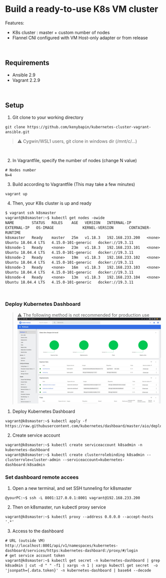# Build a ready-to-use K8s VM cluster

Features: 
- K8s cluster : master + custom number of nodes
- Flannel CNI configured with VM Host-only adapter
or from release

&nbsp;

## Requirements
- Ansible 2.9
- Vagrant 2.2.9

&nbsp;

## Setup

1. Git clone to your working directory
```
git clone https://github.com/kenybapin/kubernetes-cluster-vagrant-ansible.git
```
> :warning: Cygwin/WSL1 users, git clone in windows dir (/mnt/c/...)
<br>

2. In Vagrantfile, specify the number of nodes (change N value)
```
# Nodes number
N=4
```

3. Build according to Vagrantfile (This may take a few minutes)
```
vagrant up
```
4. Then, your K8s cluster is up and ready

```
$ vagrant ssh k8smaster
vagrant@k8smaster:~$ kubectl get nodes -owide
NAME        STATUS   ROLES    AGE   VERSION   INTERNAL-IP      EXTERNAL-IP   OS-IMAGE             KERNEL-VERSION       CONTAINER-RUNTIME
k8smaster   Ready    master   25m   v1.18.3   192.168.233.200   <none>        Ubuntu 18.04.4 LTS   4.15.0-101-generic   docker://19.3.11
k8snode-1   Ready    <none>   23m   v1.18.3   192.168.233.101   <none>        Ubuntu 18.04.4 LTS   4.15.0-101-generic   docker://19.3.11
k8snode-2   Ready    <none>   19m   v1.18.3   192.168.233.102   <none>        Ubuntu 18.04.4 LTS   4.15.0-101-generic   docker://19.3.11
k8snode-3   Ready    <none>   16m   v1.18.3   192.168.233.103   <none>        Ubuntu 18.04.4 LTS   4.15.0-101-generic   docker://19.3.11
k8snode-4   Ready    <none>   13m   v1.18.3   192.168.233.104   <none>        Ubuntu 18.04.4 LTS   4.15.0-101-generic   docker://19.3.11
```

&nbsp;

### Deploy Kubernetes Dashboard
> :warning: The following method is not recommended for production use
![alt text](https://github.com/kenybapin/kubernetes-cluster-vagrant-ansible/blob/master/k8s_dashboard.jpg?raw=true)


1. Deploy Kubernetes Dashboard
```
vagrant@k8smaster:~$ kubectl apply -f https://raw.githubusercontent.com/kubernetes/dashboard/master/aio/deploy/recommended.yaml
```
2. Create service account
```
vagrant@k8smaster:~$ kubectl create serviceaccount k8sadmin -n kubernetes-dashboard
vagrant@k8smaster:~$ kubectl create clusterrolebinding k8sadmin --clusterrole=cluster-admin --serviceaccount=kubernetes-dashboard:k8sadmin
```

### Set dashboard remote accees 

1. Open a new terminal, and set SSH tunneling for k8smaster
```
@yourPC:~$ ssh -L 8001:127.0.0.1:8001 vagrant@192.168.233.200
```
2. Then on k8smaster, run kubectl proxy service
```
vagrant@k8smaster:~$ kubectl proxy --address 0.0.0.0 --accept-hosts '.*'
```
3. Access to the dashboard
```
# URL (outside VM)
http://localhost:8001/api/v1/namespaces/kubernetes-dashboard/services/https:kubernetes-dashboard:/proxy/#/login
# get service account token
vagrant@k8smaster:~$ kubectl get secret -n kubernetes-dashboard | grep k8sadmin | cut -d " " -f1 | xargs -n 1 | xargs kubectl get secret  -o 'jsonpath={.data.token}' -n kubernetes-dashboard | base64 --decode
```

